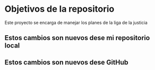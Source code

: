 # Objetivos de la repositorio

Este proyecto se encarga de manejar los planes de la liga de la justicia


## Estos cambios son nuevos dese mi repositorio local 
## Estos cambios son nuevos dese GitHub
